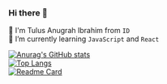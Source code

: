 ### Hi there 👋
🧔 I'm Tulus Anugrah Ibrahim from <code>ID</code><br>
🌱 I’m currently learning <code>JavaScript</code>  and <code>React</code>
<!--
**tulusibrahim/tulusibrahim** is a ✨ _special_ ✨ repository because its `README.md` (this file) appears on your GitHub profile.

Here are some ideas to get you started:

- 🔭 I’m currently working on ...
- 🌱 I’m currently learning ...
- 👯 I’m looking to collaborate on ...
- 🤔 I’m looking for help with ...
- 💬 Ask me about ...
- 📫 How to reach me: ...
- 😄 Pronouns: ...
- ⚡ Fun fact: ...
-->

[![Anurag's GitHub stats](https://github-readme-stats.vercel.app/api?username=tulusibrahim&show_icons=true&theme=tokyonight)](https://github.com/anuraghazra/github-readme-stats) <br>
[![Top Langs](https://github-readme-stats.vercel.app/api/top-langs/?username=tulusibrahim&show_icons=true&theme=tokyonight)](https://github.com/tulusibrahim/github-readme-stats)
<br>
[![Readme Card](https://github-readme-stats.vercel.app/api/pin/?username=tulusibrahim&repo=react-blog&show_icons=true&theme=tokyonight)](https://github.com/tulusibrahim/react-blog) <br>
